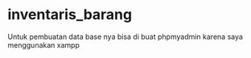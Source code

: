 # inventaris_barang
Untuk pembuatan data base nya bisa di buat phpmyadmin karena saya menggunakan xampp
